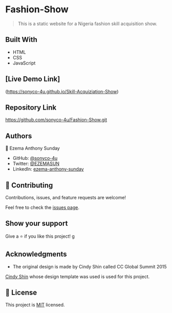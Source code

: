 # Fashion-Show

> This is a static website for a Nigeria fashion skill acquisition show.

## Built With

- HTML
- CSS
- JavaScript

## [Live Demo Link]

(https://sonyco-4u.github.io/Skill-Acquiziation-Show)

## Repository Link

https://github.com/sonyco-4u/Fashion-Show.git

## Authors

👤 Ezema Anthony Sunday

- GitHub: [@sonyco-4u](https://github.com/sonyco-4u)
- Twitter: [@EZEMASUN](https://twitter.com/EZEMASUN)
- LinkedIn: [ezema-anthony-sunday](https://www.linkedin.com/in/sunday-anthony-ezema/)

## 🤝 Contributing

Contributions, issues, and feature requests are welcome!

Feel free to check the [issues page](../../issues/).

## Show your support

Give a ⭐️ if you like this project!
g

## Acknowledgments

- The original design is made by Cindy Shin called CC Global Summit 2015

[Cindy Shin](https://www.behance.net/gallery/29845175/CC-Global-Summit-2015) whose design template was used is used for this project.

## 📝 License

This project is [MIT](./MIT.md) licensed.
